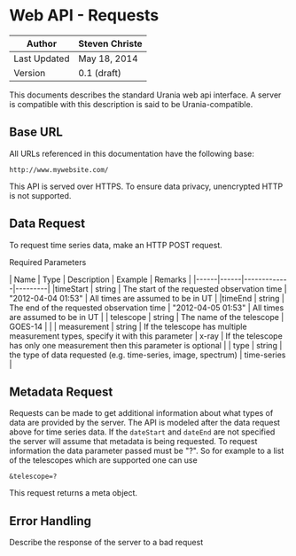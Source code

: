 # Web API - Requests

|Author| Steven Christe|
|-------| --------------|
|Last Updated | May 18, 2014 |
| Version | 0.1 (draft)

This documents describes the standard Urania web api interface. A server is compatible with this description is said to be Urania-compatible.

## Base URL

All URLs referenced in this documentation have the following base:

`http://www.mywebsite.com/`

This API is served over HTTPS. To ensure data privacy, unencrypted HTTP is not supported.

## Data Request
To request time series data, make an HTTP POST request.

Required Parameters

| Name | Type | Description | Example | Remarks |
|------|------|-------------|---------|
|timeStart | string | The start of the requested observation time | "2012-04-04 01:53" | All times are assumed to be in UT |
|timeEnd | string | The end of the requested observation time | "2012-04-05 01:53" | All times are assumed to be in UT |
| telescope | string | The name of the telescope | GOES-14 | |
| measurement | string | If the telescope has multiple measurement types, specify it with this parameter | x-ray | If the telescope has only one measurement then this parameter is optional |
| type | string | the type of data requested (e.g. time-series, image, spectrum) | time-series |

## Metadata Request
Requests can be made to get additional information about what types of data are provided by the server. The API is modeled after the data request above for time series data. If the `dateStart` and `dateEnd` are not specified the server will assume that metadata is being requested. To request information the data parameter passed must be "?". So for example to a list of the telescopes which are supported one can use

```
&telescope=?
```
This request returns a meta object.


## Error Handling
Describe the response of the server to a bad request